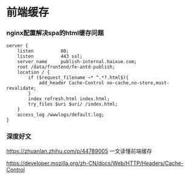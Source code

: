 # 前端缓存

### nginx配置解决spa的html缓存问题

```nginx
server {
    listen          80;
    listen          443 ssl;
    server_name     publish-internal.haixue.com;
    root /data/frontend/fe-antd-publish;
    location / {
        if ($request_filename ~* ^.*?.html$){
            add_header Cache-Control no-cache,no-store,must-revalidate;
        }
        index refresh.html index.html;
        try_files $uri $uri/ /index.html;
    }
    access_log /wwwlogs/default.log;
}
```

### 深度好文

https://zhuanlan.zhihu.com/p/44789005 一文读懂前端缓存

https://developer.mozilla.org/zh-CN/docs/Web/HTTP/Headers/Cache-Control 